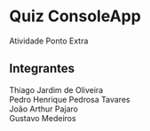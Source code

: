 # Quiz ConsoleApp
Atividade Ponto Extra

## Integrantes
 Thiago Jardim de Oliveira <br>
 Pedro Henrique Pedrosa Tavares <br>
 João Arthur Pajaro <br>
 Gustavo Medeiros
